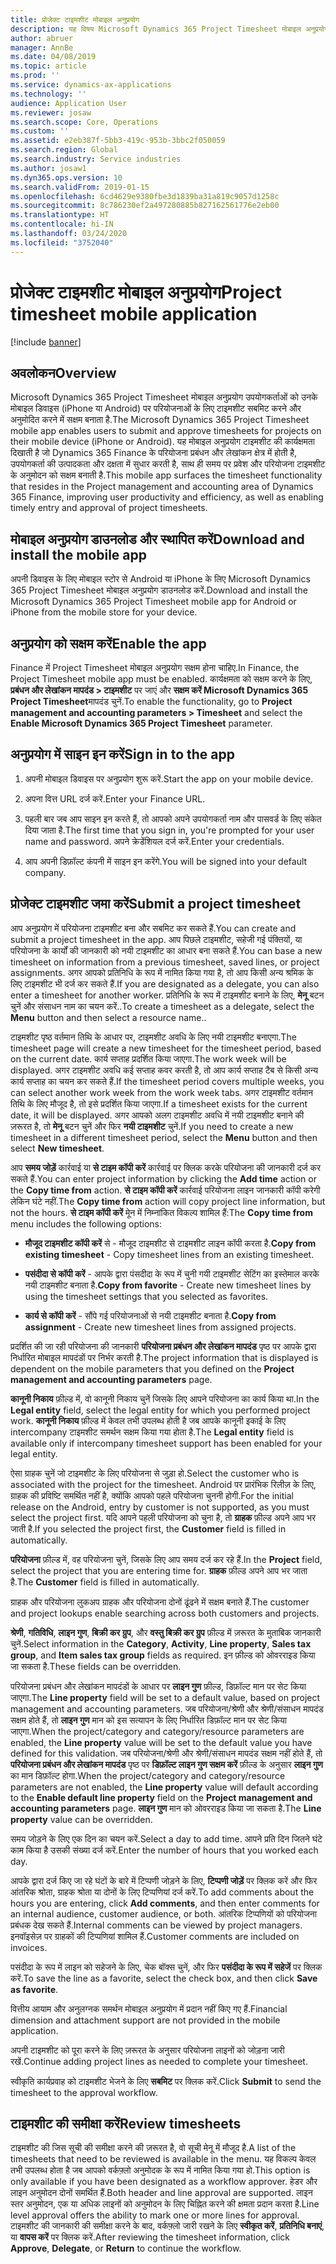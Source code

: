 ```yaml
---
title: प्रोजेक्ट टाइमशीट मोबाइल अनुप्रयोग
description: यह विषय Microsoft Dynamics 365 Project Timesheet मोबाइल अनुप्रयोग के बारे में जानकारी देता है. Project Timesheet मोबाइल अनुप्रयोग उपयोगकर्ताओं को उनकी मोबाइल डिवाइस पर परियोजनाओं के लिए टाइमशीट सबमिट करने और अनुमोदित करने में सक्षम बनाता है.
author: abruer
manager: AnnBe
ms.date: 04/08/2019
ms.topic: article
ms.prod: ''
ms.service: dynamics-ax-applications
ms.technology: ''
audience: Application User
ms.reviewer: josaw
ms.search.scope: Core, Operations
ms.custom: ''
ms.assetid: e2eb387f-5bb3-419c-953b-3bbc2f050059
ms.search.region: Global
ms.search.industry: Service industries
ms.author: josaw1
ms.dyn365.ops.version: 10
ms.search.validFrom: 2019-01-15
ms.openlocfilehash: 6cd4629e9380fbe3d1839ba31a819c9057d1258c
ms.sourcegitcommit: 8c786230ef2a497280885b827162561776e2eb00
ms.translationtype: HT
ms.contentlocale: hi-IN
ms.lasthandoff: 03/24/2020
ms.locfileid: "3752040"
---
```

# <a name="project-timesheet-mobile-application"></a><span data-ttu-id="2a66f-104">प्रोजेक्ट टाइमशीट मोबाइल अनुप्रयोग</span><span class="sxs-lookup"><span data-stu-id="2a66f-104">Project timesheet mobile application</span></span>

[!include [banner](../includes/banner.md)]

## <a name="overview"></a><span data-ttu-id="2a66f-105">अवलोकन</span><span class="sxs-lookup"><span data-stu-id="2a66f-105">Overview</span></span>

<span data-ttu-id="2a66f-106">Microsoft Dynamics 365 Project Timesheet मोबाइल अनुप्रयोग उपयोगकर्ताओं को उनके मोबाइल डिवाइस (iPhone या Android) पर परियोजनाओं के लिए टाइमशीट सबमिट करने और अनुमोदित करने में सक्षम बनाता है.</span><span class="sxs-lookup"><span data-stu-id="2a66f-106">The Microsoft Dynamics 365 Project Timesheet mobile app enables users to submit and approve timesheets for projects on their mobile device (iPhone or Android).</span></span> <span data-ttu-id="2a66f-107">यह मोबाइल अनुप्रयोग टाइमशीट की कार्यक्षमता दिखाती है जो Dynamics 365 Finance के परियोजना प्रबंधन और लेखांकन क्षेत्र में होती है, उपयोगकर्ता की उत्पादकता और दक्षता में सुधार करती है, साथ ही समय पर प्रवेश और परियोजना टाइमशीट के अनुमोदन को सक्षम बनाती है.</span><span class="sxs-lookup"><span data-stu-id="2a66f-107">This mobile app surfaces the timesheet functionality that resides in the Project management and accounting area of Dynamics 365 Finance, improving user productivity and efficiency, as well as enabling timely entry and approval of project timesheets.</span></span>

## <a name="download-and-install-the-mobile-app"></a><span data-ttu-id="2a66f-108">मोबाइल अनुप्रयोग डाउनलोड और स्थापित करें</span><span class="sxs-lookup"><span data-stu-id="2a66f-108">Download and install the mobile app</span></span>

<span data-ttu-id="2a66f-109">अपनी डिवाइस के लिए मोबाइल स्टोर से Android या iPhone के लिए Microsoft Dynamics 365 Project Timesheet मोबाइल अनुप्रयोग डाउनलोड करें.</span><span class="sxs-lookup"><span data-stu-id="2a66f-109">Download and install the Microsoft Dynamics 365 Project Timesheet mobile app for Android or iPhone from the mobile store for your device.</span></span>

## <a name="enable-the-app"></a><span data-ttu-id="2a66f-110">अनुप्रयोग को सक्षम करें</span><span class="sxs-lookup"><span data-stu-id="2a66f-110">Enable the app</span></span> 

<span data-ttu-id="2a66f-111">Finance में Project Timesheet मोबाइल अनुप्रयोग सक्षम होना चाहिए.</span><span class="sxs-lookup"><span data-stu-id="2a66f-111">In Finance, the Project Timesheet mobile app must be enabled.</span></span> <span data-ttu-id="2a66f-112">कार्यक्षमता को सक्षम करने के लिए, **प्रबंधन और लेखांकन मापदंड \> टाइमशीट** पर जाएं और **सक्षम करें Microsoft Dynamics 365 Project Timesheet**मापदंड चुनें.</span><span class="sxs-lookup"><span data-stu-id="2a66f-112">To enable the functionality, go to **Project management and accounting parameters \> Timesheet** and select the **Enable Microsoft Dynamics 365 Project Timesheet** parameter.</span></span>

## <a name="sign-in-to-the-app"></a><span data-ttu-id="2a66f-113">अनुप्रयोग में साइन इन करें</span><span class="sxs-lookup"><span data-stu-id="2a66f-113">Sign in to the app</span></span>

1.  <span data-ttu-id="2a66f-114">अपनी मोबाइल डिवाइस पर अनुप्रयोग शुरू करें.</span><span class="sxs-lookup"><span data-stu-id="2a66f-114">Start the app on your mobile device.</span></span>

2.  <span data-ttu-id="2a66f-115">अपना वित्त URL दर्ज करें.</span><span class="sxs-lookup"><span data-stu-id="2a66f-115">Enter your Finance URL.</span></span>

3.  <span data-ttu-id="2a66f-116">पहली बार जब आप साइन इन करते हैं, तो आपको अपने उपयोगकर्ता नाम और पासवर्ड के लिए संकेत दिया जाता है.</span><span class="sxs-lookup"><span data-stu-id="2a66f-116">The first time that you sign in, you're prompted for your user name and password.</span></span> <span data-ttu-id="2a66f-117">अपने क्रेडेंशियल दर्ज करें.</span><span class="sxs-lookup"><span data-stu-id="2a66f-117">Enter your credentials.</span></span>

4.  <span data-ttu-id="2a66f-118">आप अपनी डिफ़ॉल्ट कंपनी में साइन इन करेंगे.</span><span class="sxs-lookup"><span data-stu-id="2a66f-118">You will be signed into your default company.</span></span>

## <a name="submit-a-project-timesheet"></a><span data-ttu-id="2a66f-119">प्रोजेक्ट टाइमशीट जमा करें</span><span class="sxs-lookup"><span data-stu-id="2a66f-119">Submit a project timesheet</span></span>

<span data-ttu-id="2a66f-120">आप अनुप्रयोग में परियोजना टाइमशीट बना और सबमिट कर सकते हैं.</span><span class="sxs-lookup"><span data-stu-id="2a66f-120">You can create and submit a project timesheet in the app.</span></span> <span data-ttu-id="2a66f-121">आप पिछले टाइमशीट, सहेजी गई पंक्तियों, या परियोजना के कार्यों की जानकारी को नयी टाइमशीट का आधार बना सकते हैं.</span><span class="sxs-lookup"><span data-stu-id="2a66f-121">You can base a new timesheet on information from a previous timesheet, saved lines, or project assignments.</span></span> <span data-ttu-id="2a66f-122">अगर आपको प्रतिनिधि के रूप में नामित किया गया है, तो आप किसी अन्य श्रमिक के लिए टाइमशीट भी दर्ज कर सकते हैं.</span><span class="sxs-lookup"><span data-stu-id="2a66f-122">If you are designated as a delegate, you can also enter a timesheet for another worker.</span></span> <span data-ttu-id="2a66f-123">प्रतिनिधि के रूप में टाइमशीट बनाने के लिए, **मेनू** बटन चुनें और संसाधन नाम का चयन करें..</span><span class="sxs-lookup"><span data-stu-id="2a66f-123">To create a timesheet as a delegate, select the **Menu** button and then select a resource name..</span></span>

<span data-ttu-id="2a66f-124">टाइमशीट पृष्ठ वर्तमान तिथि के आधार पर, टाइमशीट अवधि के लिए नयी टाइमशीट बनाएगा.</span><span class="sxs-lookup"><span data-stu-id="2a66f-124">The timesheet page will create a new timesheet for the timesheet period, based on the current date.</span></span> <span data-ttu-id="2a66f-125">कार्य सप्ताह प्रदर्शित किया जाएगा.</span><span class="sxs-lookup"><span data-stu-id="2a66f-125">The work week will be displayed.</span></span> <span data-ttu-id="2a66f-126">अगर टाइमशीट अवधि कई सप्ताह कवर करती है, तो आप कार्य सप्ताह टैब से किसी अन्य कार्य सप्ताह का चयन कर सकते हैं.</span><span class="sxs-lookup"><span data-stu-id="2a66f-126">If the timesheet period covers multiple weeks, you can select another work week from the work week tabs.</span></span>
<span data-ttu-id="2a66f-127">अगर टाइमशीट वर्तमान तिथि के लिए मौजूद है, तो इसे प्रदर्शित किया जाएगा.</span><span class="sxs-lookup"><span data-stu-id="2a66f-127">If a timesheet exists for the current date, it will be displayed.</span></span> <span data-ttu-id="2a66f-128">अगर आपको अलग टाइमशीट अवधि में नयी टाइमशीट बनाने की ज़रूरत है, तो **मेनू** बटन चुनें और फिर **नयी टाइमशीट** चुनें.</span><span class="sxs-lookup"><span data-stu-id="2a66f-128">If you need to create a new timesheet in a different timesheet period, select the **Menu** button and then select **New timesheet**.</span></span>

<span data-ttu-id="2a66f-129">आप **समय जोड़ें** कार्रवाई या **से टाइम कॉपी करें** कार्रवाई पर क्लिक करके परियोजना की जानकारी दर्ज कर सकते हैं.</span><span class="sxs-lookup"><span data-stu-id="2a66f-129">You can enter project information by clicking the **Add time** action or the **Copy time from** action.</span></span> <span data-ttu-id="2a66f-130">**से टाइम कॉपी करें** कार्रवाई परियोजना लाइन जानकारी कॉपी करेगी लेकिन घंटे नहीं.</span><span class="sxs-lookup"><span data-stu-id="2a66f-130">The **Copy time from** action will copy project line information, but not the hours.</span></span> <span data-ttu-id="2a66f-131">**से टाइम कॉपी करें** मेून में निम्नांकित विकल्प शामिल हैं:</span><span class="sxs-lookup"><span data-stu-id="2a66f-131">The **Copy time from** menu includes the following options:</span></span>

- <span data-ttu-id="2a66f-132">**मौजूद टाइमशीट कॉपी करें** से - मौजूद टाइमशीट से टाइमशीट लाइन कॉपी करता है.</span><span class="sxs-lookup"><span data-stu-id="2a66f-132">**Copy from existing timesheet** - Copy timesheet lines from an existing timesheet.</span></span>

- <span data-ttu-id="2a66f-133">**पसंदीदा से कॉपी करें** - आपके द्वारा पंसदीदा के रूप में चुनी गयी टाइमशीट सेटिंग का इस्तेमाल करके नयी टाइमशीट बनाता है.</span><span class="sxs-lookup"><span data-stu-id="2a66f-133">**Copy from favorite** - Create new timesheet lines by using the timesheet settings that you selected as favorites.</span></span>

- <span data-ttu-id="2a66f-134">**कार्य से कॉपी करें** - सौंपे गई परियोजनाओं से नयी टाइमशीट बनाता है.</span><span class="sxs-lookup"><span data-stu-id="2a66f-134">**Copy from assignment** - Create new timesheet lines from assigned projects.</span></span>

<span data-ttu-id="2a66f-135">प्रदर्शित की जा रही परियोजना की जानकारी **परियोजना प्रबंधन और लेखांकन मापदंड** पृष्ठ पर आपके द्वारा निर्धारित मोबाइल मापदंडों पर निर्भर करती है.</span><span class="sxs-lookup"><span data-stu-id="2a66f-135">The project information that is displayed is dependent on the mobile parameters that you defined on the **Project management and accounting parameters** page.</span></span>

<span data-ttu-id="2a66f-136">**कानूनी निकाय** फ़ील्ड में, वो कानूनी निकाय चुनें जिसके लिए आपने परियोजना का कार्य किया था.</span><span class="sxs-lookup"><span data-stu-id="2a66f-136">In the **Legal entity** field, select the legal entity for which you performed project work.</span></span> <span data-ttu-id="2a66f-137">**कानूनी निकाय** फ़ील्ड में केवल तभी उपलब्ध होती है जब आपके कानूनी इकाई के लिए intercompany टाइमशीट समर्थन सक्षम किया गया होता है.</span><span class="sxs-lookup"><span data-stu-id="2a66f-137">The **Legal entity** field is available only if intercompany timesheet support has been enabled for your legal entity.</span></span>

<span data-ttu-id="2a66f-138">ऐसा ग्राहक चुनें जो टाइमशीट के लिए परियोजना से जुड़ा हो.</span><span class="sxs-lookup"><span data-stu-id="2a66f-138">Select the customer who is associated with the project for the timesheet.</span></span> <span data-ttu-id="2a66f-139">Android पर प्रारंभिक रिलीज़ के लिए, ग्राहक की प्रविष्टि समर्थित नहीं है, क्योंकि आपको पहले परियोजना चुननी होगी.</span><span class="sxs-lookup"><span data-stu-id="2a66f-139">For the initial release on the Android, entry by customer is not supported, as you must select the project first.</span></span> <span data-ttu-id="2a66f-140">यदि आपने पहली परियोजना को चुना है, तो **ग्राहक** फ़ील्ड अपने आप भर जाती है.</span><span class="sxs-lookup"><span data-stu-id="2a66f-140">If you selected the project first, the **Customer** field is filled in automatically.</span></span>

<span data-ttu-id="2a66f-141">**परियोजना** फ़ील्ड में, वह परियोजना चुनें,  जिसके लिए आप समय दर्ज कर रहे हैं.</span><span class="sxs-lookup"><span data-stu-id="2a66f-141">In the **Project** field, select the project that you are entering time for.</span></span> <span data-ttu-id="2a66f-142">**ग्राहक** फ़ील्ड अपने आप भर जाता है.</span><span class="sxs-lookup"><span data-stu-id="2a66f-142">The **Customer** field is filled in automatically.</span></span>

<span data-ttu-id="2a66f-143">ग्राहक और परियोजना लुकअप ग्राहक और परियोजना दोनों ढूंढने में सक्षम बनाते हैं.</span><span class="sxs-lookup"><span data-stu-id="2a66f-143">The customer and project lookups enable searching across both customers and projects.</span></span>

<span data-ttu-id="2a66f-144">**श्रेणी**, **गतिविधि**, **लाइन गुण**, **बिक्री कर ग्रुप**, और **वस्तु बिक्री कर ग्रुप** फ़ील्ड में ज़रूरत के मुताबिक जानकारी चुनें.</span><span class="sxs-lookup"><span data-stu-id="2a66f-144">Select information in the **Category**, **Activity**, **Line property**, **Sales tax group**, and **Item sales tax group** fields as required.</span></span> <span data-ttu-id="2a66f-145">इन फ़ील्ड को ओवरराइड किया जा सकता है.</span><span class="sxs-lookup"><span data-stu-id="2a66f-145">These fields can be overridden.</span></span>

<span data-ttu-id="2a66f-146">परियोजना प्रबंधन और लेखांकन मापदंडों के आधार पर **लाइन गुण** फ़ील्ड, डिफ़ॉल्ट मान पर सेट किया जाएगा.</span><span class="sxs-lookup"><span data-stu-id="2a66f-146">The **Line property** field will be set to a default value, based on project management and accounting parameters.</span></span> <span data-ttu-id="2a66f-147">जब परियोजना/श्रेणी और श्रेणी/संसाधन मापदंड सक्षम होते हैं, तो **लाइन गुण** मान को इस सत्यापन के लिए निर्धारित डिफ़ॉल्ट मान पर सेट किया जाएगा.</span><span class="sxs-lookup"><span data-stu-id="2a66f-147">When the project/category and category/resource parameters are enabled, the **Line property** value will be set to the default value you have defined for this validation.</span></span> <span data-ttu-id="2a66f-148">जब परियोजना/श्रेणी और श्रेणी/संसाधन मापदंड सक्षम नहीं होते हैं, तो  **परियोजना प्रबंधन और लेखांकन मापदंड** पृष्ठ पर **डिफ़ॉल्ट लाइन गुण सक्षम करें** फ़ील्ड के अनुसार **लाइन गुण** का मान डिफ़ॉल्ट होगा.</span><span class="sxs-lookup"><span data-stu-id="2a66f-148">When the project/category and category/resource parameters are not enabled, the **Line property** value will default according to the **Enable default line property** field on the **Project management and accounting parameters** page.</span></span> <span data-ttu-id="2a66f-149">**लाइन गुण** मान को ओवरराइड किया जा सकता है.</span><span class="sxs-lookup"><span data-stu-id="2a66f-149">The **Line property** value can be overridden.</span></span>

<span data-ttu-id="2a66f-150">समय जोड़ने के लिए एक दिन का चयन करें.</span><span class="sxs-lookup"><span data-stu-id="2a66f-150">Select a day to add time.</span></span> <span data-ttu-id="2a66f-151">आपने प्रति दिन जितने घंटे काम किया है उसकी संख्या दर्ज करें.</span><span class="sxs-lookup"><span data-stu-id="2a66f-151">Enter the number of hours that you worked each day.</span></span>

<span data-ttu-id="2a66f-152">आपके द्वारा दर्ज किए जा रहे घंटों के बारे में टिप्पणी जोड़ने के लिए, **टिप्पणी जोड़ें** पर क्लिक करें और फिर आंतरिक श्रोता, ग्राहक श्रोता या दोनों के लिए टिप्पणियां दर्ज करें.</span><span class="sxs-lookup"><span data-stu-id="2a66f-152">To add comments about the hours you are entering, click **Add comments**, and then enter comments for an internal audience, customer audience, or both.</span></span>
<span data-ttu-id="2a66f-153">आंतरिक टिप्पणियों को परियोजना प्रबंधक देख सकते हैं.</span><span class="sxs-lookup"><span data-stu-id="2a66f-153">Internal comments can be viewed by project managers.</span></span> <span data-ttu-id="2a66f-154">इनवॉइसेज़ पर ग्राहकों की टिप्पणियां शामिल हैं.</span><span class="sxs-lookup"><span data-stu-id="2a66f-154">Customer comments are included on invoices.</span></span>

<span data-ttu-id="2a66f-155">पसंदीदा के रूप में लाइन को सहेजने के लिए, चेक बॉक्स चुनें, और फिर **पसंदीदा के रूप में सहेजें** पर क्लिक करें.</span><span class="sxs-lookup"><span data-stu-id="2a66f-155">To save the line as a favorite, select the check box, and then click **Save as favorite**.</span></span>

<span data-ttu-id="2a66f-156">वित्तीय आयाम और अनुलग्नक समर्थन मोबाइल अनुप्रयोग में प्रदान नहीं किए गए हैं.</span><span class="sxs-lookup"><span data-stu-id="2a66f-156">Financial dimension and attachment support are not provided in the mobile application.</span></span>

<span data-ttu-id="2a66f-157">अपनी टाइमशीट को पूरा करने के लिए ज़रूरत के अनुसार परियोजना लाइनों को जोड़ना जारी रखें.</span><span class="sxs-lookup"><span data-stu-id="2a66f-157">Continue adding project lines as needed to complete your timesheet.</span></span>

<span data-ttu-id="2a66f-158">स्वीकृति कार्यप्रवाह को टाइमशीट भेजने के लिए **सबमिट** पर क्लिक करें.</span><span class="sxs-lookup"><span data-stu-id="2a66f-158">Click **Submit** to send the timesheet to the approval workflow.</span></span>

## <a name="review-timesheets"></a><span data-ttu-id="2a66f-159">टाइमशीट की समीक्षा करें</span><span class="sxs-lookup"><span data-stu-id="2a66f-159">Review timesheets</span></span>

<span data-ttu-id="2a66f-160">टाइमशीट की जिस सूची की समीक्षा करने की ज़रूरत है, वो सूची मेनू में मौजूद है.</span><span class="sxs-lookup"><span data-stu-id="2a66f-160">A list of the timesheets that need to be reviewed is available in the menu.</span></span> <span data-ttu-id="2a66f-161">यह विकल्प केवल तभी उपलब्ध होता है जब आपको वर्कफ़्लो अनुमोदक के रूप में नामित किया गया हो.</span><span class="sxs-lookup"><span data-stu-id="2a66f-161">This option is only available if you have been designated as a workflow approver.</span></span> <span data-ttu-id="2a66f-162">हेडर और लाइन अनुमोदन दोनों समर्थित हैं.</span><span class="sxs-lookup"><span data-stu-id="2a66f-162">Both header and line approval are supported.</span></span> <span data-ttu-id="2a66f-163">लाइन स्तर अनुमोदन, एक या अधिक लाइनों को अनुमोदन के लिए चिह्नित करने की क्षमता प्रदान करता है.</span><span class="sxs-lookup"><span data-stu-id="2a66f-163">Line level approval offers the ability to mark one or more lines for approval.</span></span> <span data-ttu-id="2a66f-164">टाइमशीट की जानकारी की समीक्षा करने के बाद, वर्कफ़्लो जारी रखने के लिए **स्वीकृत करें**, **प्रतिनिधि बनाएं**, या **वापस करें** पर क्लिक करें.</span><span class="sxs-lookup"><span data-stu-id="2a66f-164">After reviewing the timesheet information, click **Approve**, **Delegate**, or **Return** to continue the workflow.</span></span>
